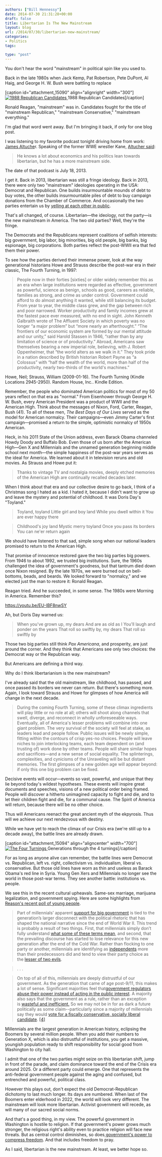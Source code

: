 ```yaml
---
authors: ["Bill Hennessy"]
date: 2014-07-30 21:31:28+00:00
draft: false
title: Libertarian Is The New Mainstream
layout: blog
url: /2014/07/30/libertarian-new-mainstream/
categories:
- Politics
tags:

type: "post"
---
```


You don't hear the word "mainstream" in political spin like you used to.

Back in the late 1980s when Jack Kemp, Pat Robertson, Pete DuPont, Al Haig, and George H. W. Bush were battling to replace

[caption id="attachment_15090" align="alignright" width="300"][![1988 Republican Candidates](https://hennessysview.com/wp-content/uploads/2014/07/1988-Republican-Candidates-300x195.jpg)
](https://hennessysview.com/wp-content/uploads/2014/07/1988-Republican-Candidates.jpg) 1988 Republican Candidates[/caption]

Ronald Reagan, "mainstream" was in. Candidates fought for the title of "mainstream Republican," "mainstream Conservative," "mainstream everything."

I'm glad that word went away. But I'm bringing it back, if only for one blog post.

I was listening to my favorite podcast tonight driving home from work: [James Altuche](https://www.stansberryradio.com/James-Altucher/Latest-Episodes)r. Speaking of the former WWE wrestler Kane, [Altucher said](https://www.stansberryradio.com/James-Altucher/Latest-Episodes/Episode/421/Taking-Back-America):



> He knows a lot about economics and his politics lean towards libertarian, but he has a more mainstream side.



The date of that podcast is July 18, 2013.

I get it. Back in 2013, libertarian was still a fringe ideology. Back in 2013, there were only two "mainstream" ideologies operating in the USA: Democrat and Republican. One builds insurmountable mounds of debt to buy votes, the other builds insurmountable piles of debt to buy campaign donations from the Chamber of Commerce. And occasionally the two parties entertain us by [yelling at each other in public](https://www.businessinsider.com/house-gop-border-crisis-plan-boehner-rips-reid-2014-7).

That's all changed, of course. Libertarian—the ideology, not the party—is the new mainstream in America. The two old parties? Well, they're the fringe.

The Democrats and the Republicans represent coalitions of selfish interests: big government, big labor, big minorities, big old people, big banks, big espionage, big corporations. Both parties reflect the post-WWII era that fed them their power.

To see how the parties derived their immense power, look at the way generational historians Howe and Strauss describe the post-war era in their classic, The Fourth Turning, in 1997:



> People now in their forties [sixties] or older widely remember this as an era when large institutions were regarded as effective, government as powerful, science as benign, schools as good, careers as reliable, families as strong, and crime as under control. Government could afford to do almost anything it wanted, while still balancing its budget. From year to year, the middle class grew, and the gap between rich and poor narrowed. Worker productivity and family incomes grew at the fastest pace ever measured, with no end in sight. John Kenneth Galbraith wrote of The Affluent Society in which poverty was no longer “a major problem” but “more nearly an afterthought.” “The frontiers of our economic system are formed by our mental attitude and our unity,” said Harold Stassen in 1946, “rather than by any limitation of science or of productivity.” Abroad, Americans saw themselves bearing a new imperial role, believing, with J. Robert Oppenheimer, that “the world alters as we walk in it.” They took pride in a nation described by British historian Robert Payne as “a Colossus” with “half the wealth of the world, more than half of the productivity, nearly two-thirds of the world's machines.”

Howe, Neil; Strauss, William (2009-01-16). The Fourth Turning (Kindle Locations 2945-2950). Random House, Inc.. Kindle Edition.



Remember, the people who dominated American politics for most of my 50 years reflect on that era as "normal." From Eisenhower through George H. W. Bush, every American President was a product of WWII and the American High. Think about the messages of Nixon, Ford, Carter, Reagan, Bush (41). To all of these men, _The Best Days of Our Lives_ served as the model for American normalcy. Their campaigns—even Jimmy Carter's first campaign—promised a return to the simple, optimistic normalcy of 1950s American.

Heck, in his 2011 State of the Union address, even Barack Obama channeled Howdy Doody and Buffalo Bob. Even those of us born after the American High—Gen X and Millennials and the unnamed generation beginning middle school next month—the simple happiness of the post-war years serves as the ideal for America. We learned about it in television reruns and old movies. As Strauss and Howe put it:



> Thanks to vintage TV and nostalgia movies, deeply etched memories of the American High are continually recalled decades later.



When I think about that era and our collective desire to go back, I think of a Christmas song I hated as a kid. I hated it, because I didn't want to grow up and leave the mystery and potential of childhood. It was Doris Day's "Toyland."



> 

> 
> Toyland, toyland
Little girl and boy land
While you dwell within it
You are ever happy there
> 
> 

> 
> Childhood's joy land
Mystic merry toyland
Once you pass its borders
You can ne'er return again
> 
> 






We should have listened to that sad, simple song when our national leaders promised to return to the American High.





That promise of innocence restored gave the two big parties big powers. From 1946 to about 1992, we trusted big institutions. Sure, the 1960s challenged the idea of government's goodness, but that tantrum died down once Nixon resigned. By the late 1970s, we were burned out on bell-bottoms, beads, and beards. We looked forward to "normalcy," and we elected just the man to restore it: Ronald Reagan.





Reagan tried. And he succeeded, in some sense. The 1980s were Morning in America. Remember this?





https://youtu.be/EU-IBF8nwSY





Ah, but Doris Day warned us:





> 

> 
> When you've grown up, my dears
And are as old as I
You'll laugh and ponder on the years
That roll so swiftly by, my dears
That roll so swiftly by
> 
> 






Those two big parties still think _Pax Americana_, and prosperity, are just around the corner. And they think that Americans see only two choices: the Democrat way or the Republican way.





But Americans are defining a third way.





Why do I think libertarianism is the new mainstream?





I've already said that the old mainstream, like childhood, has passed, and once passed its borders we never can return. But there's something more. Again, I look toward Strauss and Howe for glimpses of how America will change in the next decade.





> During the coming Fourth Turning, some of these climax ingredients will play little or no role at all; others will shoot along channels that swell, diverge, and reconnect in wholly unforeseeable ways. Eventually, all of America's lesser problems will combine into one giant problem. The very survival of the society will feel at stake, as leaders lead and people follow. Public issues will be newly simple, fitting within the contours of crisp yes-no choices. People will leave niches to join interlocking teams, each team dependent on (and trusting of) work done by other teams. People will share similar hopes and sacrifices—and a new sense of social equality. The splinterings, complexities, and cynicisms of the Unraveling will be but distant memories. The first glimpses of a new golden age will appear beyond: if only this one big problem can be fixed.

Decisive events will occur—events so vast, powerful, and unique that they lie beyond today's wildest hypotheses. These events will inspire great documents and speeches, visions of a new political order being framed. People will discover a hitherto unimagined capacity to fight and die, and to let their children fight and die, for a communal cause. The Spirit of America will return, because there will be no other choice.

Thus will Americans reenact the great ancient myth of the ekpyrosis. Thus will we achieve our next rendezvous with destiny.



While we have yet to reach the climax of our Crisis era (we're still up to a decade away), the battle lines are already drawn.

[caption id="attachment_15094" align="aligncenter" width="700"][![The Four Turnings](https://hennessysview.com/wp-content/uploads/2014/07/Napkin-13-06-24-8.00.42-AM-1024x714.png)
](https://hennessysview.com/wp-content/uploads/2014/07/Napkin-13-06-24-8.00.42-AM.png) Generations through the 4 turnings[/caption]

For as long as anyone alive can remember, the battle lines were Democrat vs. Republican, left vs. right, collectivism vs. individualism, liberal vs. conservative. But those old lines have worn as thin and useless as Barack Obama's red line in Syria. Young Gen Xers and Millennials no longer see the world in those post-war terms. They see another battle: institutions vs. people.

We see this in the recent cultural upheavals. Same-sex marriage, marijuana legalization, and government spying. Here are some highlights from [Reason's recent poll of young people](https://reason.com/poll).



> Part of millennials’ apparent [support for big government](https://reason.com/poll/2014/07/10/what-millennials-think-government-should) is tied to the generation’s larger disconnect with the political rhetoric that has shaped the national narrative since the end of World War II. This trend is probably a result of two things. First, that millennials simply don’t fully understand [what some of these terms mean](https://reason.com/poll/2014/07/16/millennials-dont-know-what-socialism-mea), and second, that the prevailing discourse has started to lose relevance for this new generation after the end of the Cold War. Rather than flocking to one party or another, millennials are identifying as [independents](https://reason.com/poll/2014/07/16/millennials-arent-more-democratictheyre) more than their predecessors did and tend to view their party choice as the [lesser of two evils](https://reason.com/poll/2014/07/16/millennials-arent-more-democratictheyre).

> 
> . . .
> 
> 

> 
> On top of all of this, millennials are deeply distrustful of our government. As the generation that came of age post-9/11, this makes a lot of sense. Significant majorities feel that[government regulators abuse their power instead of acting in the public interest](https://www.fee.org/the_freeman/detail/dazed-and-confused). A majority also says that the government as a rule, rather than an exception is [wasteful and inefficient.](https://www.fee.org/the_freeman/detail/dazed-and-confused) So we may not be in for as dark a future politically as some claim--particularly since a majority of millennials say they would [vote for a fiscally conservative, socially liberal candidate](https://www.fee.org/the_freeman/detail/dazed-and-confused). [[4]](https://reason.com/admin/pages/)  
> 
> 






Millennials are the largest generation in American history, eclipsing the Boomers by several million people. When you add their numbers to Generation X, which is also distrustful of institutions, you get a massive, youngish population ready to shift responsibility for social good from Washington to city hall.





I admit that one of the two parties might seize on this libertarian shift, jump in front of the parade, and claim dominance toward the end of the Crisis era around 2025. Or a different party could emerge. One that represents the anti-federal government people against the aging and confused, but entrenched and powerful, political class.





However this plays out, don't expect the old Democrat-Republican dichotomy to last much longer. Its days are numbered. When last of the Boomers enter elderhood in 2022, the world will look very different. The mainstream will look more libertarian. Activist government will recede, as will many of our sacred social norms.





And that's a good thing, in my view. The powerful government in Washington is hostile to religion. If that government's power grows much stronger, the religious right's ability even to practice religion will face new threats. But as central control diminishes, so does[ government's power to compress freedom](https://hennessysview.com/2014/07/29/just-freedoms-losing/). And that includes freedom to pray.





As I said, libertarian is the new mainstream. At least, we better hope so.




